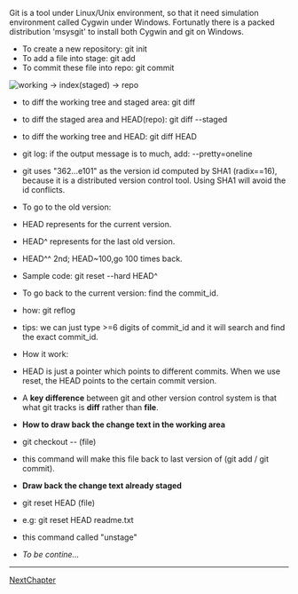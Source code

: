 Git is a tool under Linux/Unix environment, so that it need simulation environment called Cygwin under Windows. Fortunatly there is a packed distribution 'msysgit' to install both Cygwin and git on Windows.

- To create a new repository: git init
- To add a file into stage: git add<file>
- To commit these file into repo: git commit

![working -> index(staged) -> repo](http://www.liaoxuefeng.com/files/attachments/001384907702917346729e9afbf4127b6dfbae9207af016000/0)
- to diff the working tree and staged area:	git diff
- to diff the staged area and HEAD(repo):	git diff --staged
- to diff the working tree and HEAD:		git diff HEAD

- git log: if the output message is to much, add: --pretty=oneline
- git uses "362...e101" as the version id computed by SHA1 (radix==16), because it is a distributed version control tool. Using SHA1 will avoid the id conflicts.

- To go to the old version:
- HEAD represents for the current version.
- HEAD^ represents for the last old version.
- HEAD^^ 2nd; HEAD~100,go 100 times back.
- Sample code: git reset --hard HEAD^

- To go back to the current version: find the commit_id.
- how: git reflog
- tips: we can just type >=6 digits of commit_id and it will search and find the exact commit_id.

- How it work:
- HEAD is just a pointer which points to different commits. When we use reset, the HEAD points to the certain commit version.

- A **key difference** between git and other version control system is that what git tracks is **diff** rather than **file**.

- **How to draw back the change text in the working area**
- git checkout -- (file)
- this command will make this file back to last version of (git add / git commit).
- **Draw back the change text already staged**
- git reset HEAD (file)
- e.g: git reset HEAD readme.txt
- this command called "unstage"

- *To be contine...*

---
[NextChapter](http://www.liaoxuefeng.com/wiki/0013739516305929606dd18361248578c67b8067c8c017b000/0013758392816224cafd33c44b4451887cc941e6716805c000)